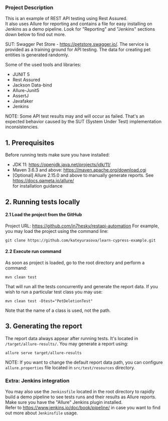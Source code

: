 ### Project Description ###

This is an example of REST API testing using Rest Assured. \
It also uses Allure for reporting and contains a file for easy installing on Jenkins as a demo pipeline. 
Look for "Reporting" and "Jenkins" sections down below to find out more. 

SUT: Swagger Pet Store - https://petstore.swagger.io/. The service is provided as a training ground 
for API testing. The data for creating pet entities is generated randomly.

Some of the used tools and libraries:
- JUNIT 5
- Rest Assured
- Jackson Data-bind
- Allure-Junit5
- AssertJ
- Javafaker
- Jenkins

NOTE: Some API test results may and will occur as failed. That's an expected behavior caused by
the SUT (System Under Test) implementation
inconsistencies.


## 1. Prerequisites
Before running tests make sure you have installed: 
- JDK 11: https://openjdk.java.net/projects/jdk/11/
- Maven 3.6.3 and above: https://maven.apache.org/download.cgi
- [Optional] Allure 2.15.0 and above to manually generate reports. See https://docs.qameta.io/allure/ \
for installation guidance

## 2. Running tests locally


#### 2.1 Load the project from the GitHub
Project URL: https://github.com/in7hesky/restapi-automation
For example, you may load the project using the command line:
```
git clone https://github.com/kateyurasova/learn-cypress-example.git
```
#### 2.2 Execute run command
As soon as project is loaded, go to the root directory and perform a command:
```
mvn clean test
```
That will run all the tests concurrently and generate the report data. If you wish to run a particular test class you may use:
```
mvn clean test -Dtest="PetDeletionTest"
```
Note that the name of a class is used, not the path.
## 3. Generating the report
The report data always appear after running tests. It's located in `/target/allure-results/`.
You may generate a report using:
```
allure serve target/allure-results
```
NOTE: If you want to change the default report data path, you can configure `allure.properties` file located in
`src/test/resources` directory.


### Extra: Jenkins integration
You may also use the `Jenkinsfile` located in the root directory to rapidly build a demo pipeline to see tests runs
and their results as Allure reports. Make sure you have the "Allure" Jenkins plugin installed.  
Refer to https://www.jenkins.io/doc/book/pipeline/ in case you want to find out more 
about `Jenkinsfile` usage.



